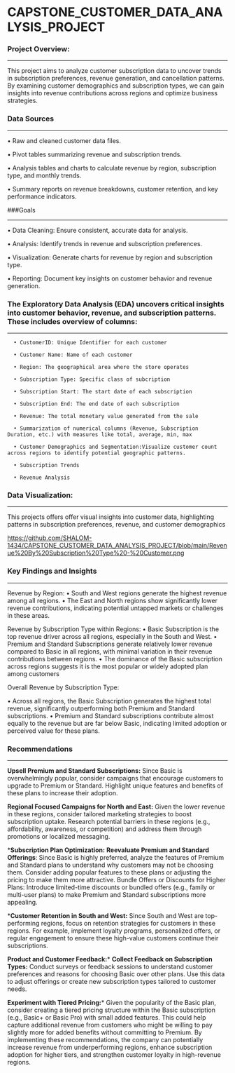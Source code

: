 # CAPSTONE_CUSTOMER_DATA_ANALYSIS_PROJECT

### Project Overview:
_____________________

This project aims to analyze customer subscription data to uncover trends in subscription preferences, revenue generation, and cancellation patterns. By examining customer demographics and subscription types, we can gain insights into revenue contributions across regions and optimize business strategies.


### Data Sources
___________________
   •	Raw and cleaned customer data files.
   
   •	Pivot tables summarizing revenue and subscription trends.
   
   •	Analysis tables and charts to calculate revenue by region, subscription type, and monthly trends.
   
   •	Summary reports on revenue breakdowns, customer retention, and key performance indicators.


###Goals
_________________
   •	Data Cleaning: Ensure consistent, accurate data for analysis.
   
   •	Analysis: Identify trends in revenue and subscription preferences.
   
   •	Visualization: Generate charts for revenue by region and subscription type.
   
   •	Reporting: Document key insights on customer behavior and revenue generation.


   ### The Exploratory Data Analysis (EDA) uncovers critical insights into customer behavior, revenue, and subscription patterns. These includes overview of columns:
   _______________________
      •	CustomerID: Unique Identifier for each customer
      
      •	Customer Name: Name of each customer
      
      •	Region: The geographical area where the store operates
      
      •	Subscription Type: Specific class of subcription
      
      •	Subscription Start: The start date of each subscription
      
      •	Subscription End: The end date of each subscription
      
      •	Revenue: The total monetary value generated from the sale
      
      •	Summarization of numerical columns (Revenue, Subscription Duration, etc.) with measures like total, average, min, max
      
      •	Customer Demographics and Segmentation:Visualize customer count across regions to identify potential geographic patterns.

      •	Subscription Trends
      
      •	Revenue Analysis



### Data Visualization:
______________________
This projects offers offer visual insights into customer data, highlighting patterns in subscription preferences, revenue, and customer demographics

https://github.com/SHALOM-1434/CAPSTONE_CUSTOMER_DATA_ANALYSIS_PROJECT/blob/main/Revenue%20By%20Subscription%20Type%20-%20Customer.png



### Key Findings and Insights
_______________________
Revenue by Region:
•	South and West regions generate the highest revenue among all regions.
•	The East and North regions show significantly lower revenue contributions, indicating potential untapped markets or challenges in these areas.

Revenue by Subscription Type within Regions:
•	Basic Subscription is the top revenue driver across all regions, especially in the South and West.
•	Premium and Standard Subscriptions generate relatively lower revenue compared to Basic in all regions, with minimal variation in their revenue contributions between regions.
•	The dominance of the Basic subscription across regions suggests it is the most popular or widely adopted plan among customers

Overall Revenue by Subscription Type:

•	Across all regions, the Basic Subscription generates the highest total revenue, significantly outperforming both Premium and Standard subscriptions.
•	Premium and Standard subscriptions contribute almost equally to the revenue but are far below Basic, indicating limited adoption or perceived value for these plans.

### Recommendations
___________________________

**Upsell Premium and Standard Subscriptions:** Since Basic is overwhelmingly popular, consider campaigns that encourage customers to upgrade to Premium or Standard. Highlight unique features and benefits of these plans to increase their adoption.

**Regional Focused Campaigns for North and East:** Given the lower revenue in these regions, consider tailored marketing strategies to boost subscription uptake. Research potential barriers in these regions (e.g., affordability, awareness, or competition) and address them through promotions or localized messaging.

***Subscription Plan Optimization:**
**Reevaluate Premium and Standard Offerings**: Since Basic is highly preferred, analyze the features of Premium and Standard plans to understand why customers may not be choosing them. Consider adding popular features to these plans or adjusting the pricing to make them more attractive.
Bundle Offers or Discounts for Higher Plans: Introduce limited-time discounts or bundled offers (e.g., family or multi-user plans) to make Premium and Standard subscriptions more appealing.

***Customer Retention in South and West:**
Since South and West are top-performing regions, focus on retention strategies for customers in these regions. For example, implement loyalty programs, personalized offers, or regular engagement to ensure these high-value customers continue their subscriptions.

**Product and Customer Feedback:***
**Collect Feedback on Subscription Types:** Conduct surveys or feedback sessions to understand customer preferences and reasons for choosing Basic over other plans. Use this data to adjust offerings or create new subscription types tailored to customer needs.

**Experiment with Tiered Pricing:***
Given the popularity of the Basic plan, consider creating a tiered pricing structure within the Basic subscription (e.g., Basic+ or Basic Pro) with small added features. This could help capture additional revenue from customers who might be willing to pay slightly more for added benefits without committing to Premium.
By implementing these recommendations, the company can potentially increase revenue from underperforming regions, enhance subscription adoption for higher tiers, and strengthen customer loyalty in high-revenue regions.





